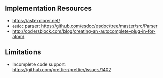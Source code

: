 ## Implementation Resources
* https://astexplorer.net/
* `esdoc` parser: https://github.com/esdoc/esdoc/tree/master/src/Parser
* http://codersblock.com/blog/creating-an-autocomplete-plug-in-for-atom/

## Limitations
* Incomplete code support: https://github.com/prettier/prettier/issues/1402
